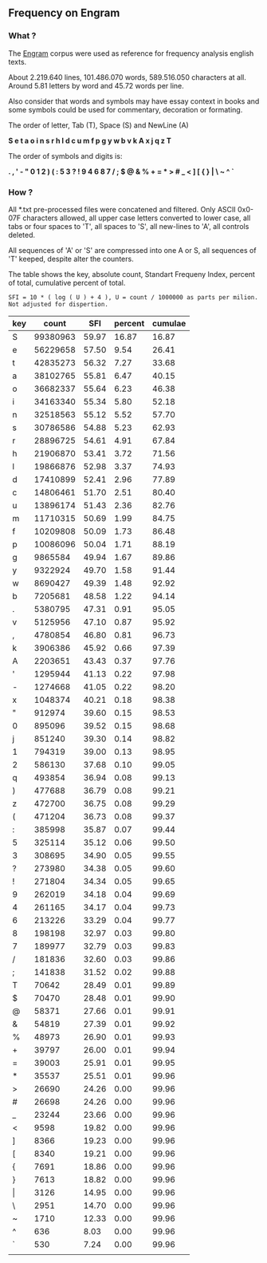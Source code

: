 ## Frequency on Engram

### What ?

The [Engram](https://engram.dev/) corpus were used as reference for frequency analysis english texts. 

About 2.219.640 lines, 101.486.070 words, 589.516.050 characters at all. 
Around 5.81 letters by word and 45.72 words per line.

Also consider that words and symbols may have essay context in books and some symbols could be used for commentary, decoration or formating.

The order of letter, Tab (T), Space (S) and NewLine (A)

**S e t a o i n s r h l d c u m f p g y w b v k A x j q z T**

The order of symbols and digits is:

**. , ' - " 0 1 2 ) ( : 5 3 ? ! 9 4 6 8 7 / ; $ @ & % + = * > # _ < ] [ { } | \ ~ ^ `**

### How ?

All *.txt pre-processed files were concatened and filtered. Only ASCII 0x0-07F characters allowed, all upper case letters converted to lower case, all tabs or four spaces to 'T', all spaces to 'S', all new-lines to 'A', all controls deleted. 

All sequences of 'A' or 'S' are compressed into one A or S, all sequences of 'T' keeped, despite alter the counters.

The table shows the key, absolute count, Standart Frequeny Index, percent of total, cumulative percent of total. 

    SFI = 10 * ( log ( U ) + 4 ), U = count / 1000000 as parts per milion. Not adjusted for dispertion.

| key | count | SFI | percent | cumulae |
| --- | --- | --- | --- | --- |
| S | 99380963 | 59.97 | 16.87 | 16.87 |
| e | 56229658 | 57.50 | 9.54 | 26.41 |
| t | 42835273 | 56.32 | 7.27 | 33.68 |
| a | 38102765 | 55.81 | 6.47 | 40.15 |
| o | 36682337 | 55.64 | 6.23 | 46.38 |
| i | 34163340 | 55.34 | 5.80 | 52.18 |
| n | 32518563 | 55.12 | 5.52 | 57.70 |
| s | 30786586 | 54.88 | 5.23 | 62.93 |
| r | 28896725 | 54.61 | 4.91 | 67.84 |
| h | 21906870 | 53.41 | 3.72 | 71.56 |
| l | 19866876 | 52.98 | 3.37 | 74.93 |
| d | 17410899 | 52.41 | 2.96 | 77.89 |
| c | 14806461 | 51.70 | 2.51 | 80.40 |
| u | 13896174 | 51.43 | 2.36 | 82.76 |
| m | 11710315 | 50.69 | 1.99 | 84.75 |
| f | 10209808 | 50.09 | 1.73 | 86.48 |
| p | 10086096 | 50.04 | 1.71 | 88.19 |
| g | 9865584 | 49.94 | 1.67 | 89.86 |
| y | 9322924 | 49.70 | 1.58 | 91.44 |
| w | 8690427 | 49.39 | 1.48 | 92.92 |
| b | 7205681 | 48.58 | 1.22 | 94.14 |
| . | 5380795 | 47.31 | 0.91 | 95.05 |
| v | 5125956 | 47.10 | 0.87 | 95.92 |
| , | 4780854 | 46.80 | 0.81 | 96.73 |
| k | 3906386 | 45.92 | 0.66 | 97.39 |
| A | 2203651 | 43.43 | 0.37 | 97.76 |
| ' | 1295944 | 41.13 | 0.22 | 97.98 |
| - | 1274668 | 41.05 | 0.22 | 98.20 |
| x | 1048374 | 40.21 | 0.18 | 98.38 |
| " | 912974 | 39.60 | 0.15 | 98.53 |
| 0 | 895096 | 39.52 | 0.15 | 98.68 |
| j | 851240 | 39.30 | 0.14 | 98.82 |
| 1 | 794319 | 39.00 | 0.13 | 98.95 |
| 2 | 586130 | 37.68 | 0.10 | 99.05 |
| q | 493854 | 36.94 | 0.08 | 99.13 |
| ) | 477688 | 36.79 | 0.08 | 99.21 |
| z | 472700 | 36.75 | 0.08 | 99.29 |
| ( | 471204 | 36.73 | 0.08 | 99.37 |
| : | 385998 | 35.87 | 0.07 | 99.44 |
| 5 | 325114 | 35.12 | 0.06 | 99.50 |
| 3 | 308695 | 34.90 | 0.05 | 99.55 |
| ? | 273980 | 34.38 | 0.05 | 99.60 |
| ! | 271804 | 34.34 | 0.05 | 99.65 |
| 9 | 262019 | 34.18 | 0.04 | 99.69 |
| 4 | 261165 | 34.17 | 0.04 | 99.73 |
| 6 | 213226 | 33.29 | 0.04 | 99.77 |
| 8 | 198198 | 32.97 | 0.03 | 99.80 |
| 7 | 189977 | 32.79 | 0.03 | 99.83 |
| / | 181836 | 32.60 | 0.03 | 99.86 |
| ; | 141838 | 31.52 | 0.02 | 99.88 |
| T | 70642 | 28.49 | 0.01 | 99.89 |
| $ | 70470 | 28.48 | 0.01 | 99.90 |
| @ | 58371 | 27.66 | 0.01 | 99.91 |
| & | 54819 | 27.39 | 0.01 | 99.92 |
| % | 48973 | 26.90 | 0.01 | 99.93 |
| + | 39797 | 26.00 | 0.01 | 99.94 |
| = | 39003 | 25.91 | 0.01 | 99.95 |
| * | 35537 | 25.51 | 0.01 | 99.96 |
| > | 26690 | 24.26 | 0.00 | 99.96 |
| # | 26698 | 24.26 | 0.00 | 99.96 |
| _ | 23244 | 23.66 | 0.00 | 99.96 |
| < | 9598 | 19.82 | 0.00 | 99.96 |
| \] | 8366 | 19.23 | 0.00 | 99.96 |
| \[ | 8340 | 19.21 | 0.00 | 99.96 |
| { | 7691 | 18.86 | 0.00 | 99.96 |
| } | 7613 | 18.82 | 0.00 | 99.96 |
| \| | 3126 | 14.95 | 0.00 | 99.96 |
| \ | 2951 | 14.70 | 0.00 | 99.96 |
| ~ | 1710 | 12.33 | 0.00 | 99.96 |
| ^ | 636 | 8.03 | 0.00 | 99.96 |
| ` | 530 | 7.24 | 0.00 | 99.96 |
| | | | |
